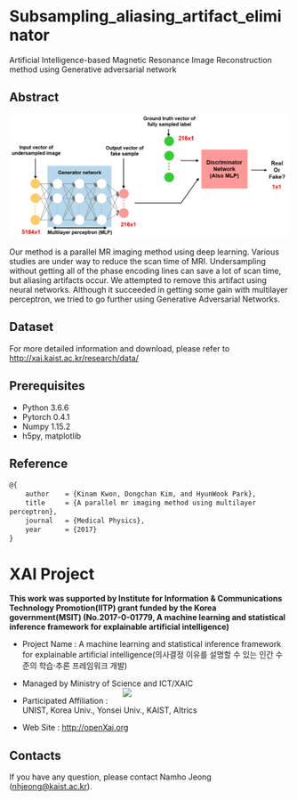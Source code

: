 # Subsampling_aliasing_artifact_eliminator
Artificial Intelligence-based Magnetic Resonance Image Reconstruction method using Generative adversarial network

## Abstract

![scheme](./figure/scheme.PNG)

Our method is a parallel MR imaging method using deep learning. Various studies are under way to reduce the scan time of MRI. Undersampling without getting all of the phase encoding lines can save a lot of scan time, but aliasing artifacts occur. We attempted to remove this artifact using neural networks. Although it succeeded in getting some gain with multilayer perceptron, we tried to go further using Generative Adversarial Networks.

## Dataset
For more detailed information and download, please refer to http://xai.kaist.ac.kr/research/data/

## Prerequisites
+ Python 3.6.6
+ Pytorch 0.4.1
+ Numpy 1.15.2
+ h5py, matplotlib


## Reference
```
@{
    author    = {Kinam Kwon, Dongchan Kim, and HyunWook Park},
    title     = {A parallel mr imaging method using multilayer perceptron},
    journal   = {Medical Physics},
    year      = {2017}
}
```


# XAI Project 

**This work was supported by Institute for Information & Communications Technology Promotion(IITP) grant funded by the Korea government(MSIT) (No.2017-0-01779, A machine learning and statistical inference framework for explainable artificial intelligence)**

+ Project Name : A machine learning and statistical inference framework for explainable artificial intelligence(의사결정 이유를 설명할 수 있는 인간 수준의 학습·추론 프레임워크 개발)

+ Managed by Ministry of Science and ICT/XAIC <img align="right" src="http://xai.unist.ac.kr/static/img/logos/XAIC_logo.png" width=300px>

+ Participated Affiliation : UNIST, Korea Univ., Yonsei Univ., KAIST, AItrics  

+ Web Site : <http://openXai.org>

## Contacts
If you have any question, please contact Namho Jeong (nhjeong@kaist.ac.kr).
